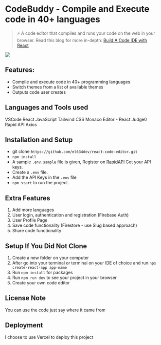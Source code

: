 # CodeBuddy - Compile and Execute code in 40+ languages

> ⚡️ A code editor that compiles and runs your code on the web in your browser.
> Read this blog for more in-depth: <a href="https://www.freecodecamp.org/news/how-to-build-react-based-code-editor/" target="__blank">Build A Code IDE with React</a>

<img src="https://github.com/manuarora700/react-code-editor/blob/main/demo.png" />

## Features: 
- Compile and execute code in 40+ programming languages
- Switch themes from a list of available themes
- Outputs code user creates

## Languages and Tools used
VSCode
React
JavaScript
Tailwind CSS
Monaco Editor - React
Judge0
Rapid API
Axios

## Installation and Setup

- git clone `https://github.com/el634dev/react-code-editor.git`
- `npm install`
- A sample `.env.sample` file is given, Register on <a href="https://rapidapi.com/judge0-official/api/judge0-ce/pricing" target="__blank">RapidAPI</a> Get your API keys.
- Create a `.env` file.
- Add the API Keys in the `.env` file
- `npm start` to run the project.

## Extra Features

1. Add more languages
2. User login, authentication and registration (Firebase Auth)
3. User Profile Page
4. Save code functionality (Firestore - use Slug based approach)
5. Share code functionality

## Setup If You Did Not Clone
1. Create a new folder on your computer
2. After go into your terminal or terminal on your IDE of choice and run `npx create-react-app app-name`
3. Run `npm install` for packages
4. Run `npm run dev` to see your project in your browser
5. Create your own code editor

## License Note
You can use the code just say where it came from

## Deployment
I choose to use Vercel to deploy this project
